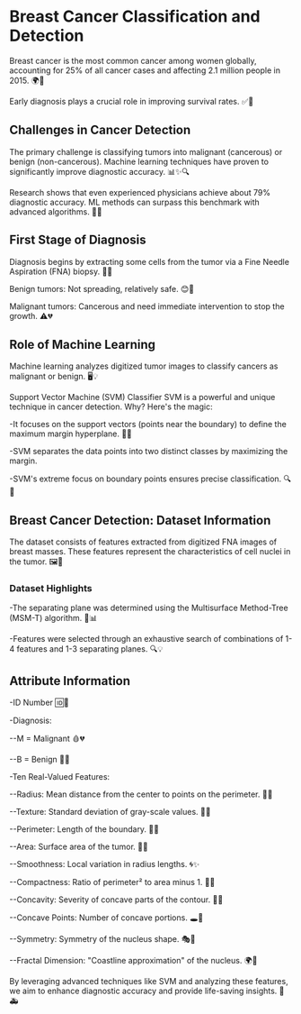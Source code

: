 # Breast Cancer Classification and Detection

Breast cancer is the most common cancer among women globally, accounting for 25% of all cancer cases and affecting 2.1 million people in 2015. 🌍💪

Early diagnosis plays a crucial role in improving survival rates. ✅🎯

## Challenges in Cancer Detection
The primary challenge is classifying tumors into malignant (cancerous) or benign (non-cancerous).
Machine learning techniques have proven to significantly improve diagnostic accuracy. 📊✨🔍

Research shows that even experienced physicians achieve about 79% diagnostic accuracy. ML methods can surpass this benchmark with advanced algorithms. 🚀🤖

## First Stage of Diagnosis
Diagnosis begins by extracting some cells from the tumor via a Fine Needle Aspiration (FNA) biopsy. 💉🔬

Benign tumors: Not spreading, relatively safe. 😊💚

Malignant tumors: Cancerous and need immediate intervention to stop the growth. ⚠️💔

## Role of Machine Learning
Machine learning analyzes digitized tumor images to classify cancers as malignant or benign. 🖥️💡

Support Vector Machine (SVM) Classifier
SVM is a powerful and unique technique in cancer detection. Why? Here's the magic:

-It focuses on the support vectors (points near the boundary) to define the maximum margin hyperplane. 📏💡

-SVM separates the data points into two distinct classes by maximizing the margin.

-SVM's extreme focus on boundary points ensures precise classification. 🔍💪

## Breast Cancer Detection: Dataset Information
The dataset consists of features extracted from digitized FNA images of breast masses. These features represent the characteristics of cell nuclei in the tumor. 🖼️🔬

### Dataset Highlights
-The separating plane was determined using the Multisurface Method-Tree (MSM-T) algorithm. 🌟📊

-Features were selected through an exhaustive search of combinations of 1-4 features and 1-3 separating planes. 🔍💡

## Attribute Information
-ID Number 🆔🔢

-Diagnosis:

--M = Malignant 🩸💔

--B = Benign 🌼💚

-Ten Real-Valued Features:

--Radius: Mean distance from the center to points on the perimeter. 📐🧭

--Texture: Standard deviation of gray-scale values. 🖤🤍

--Perimeter: Length of the boundary. 🧭📏

--Area: Surface area of the tumor. 📏📐

--Smoothness: Local variation in radius lengths. 🌀✨

--Compactness: Ratio of perimeter² to area minus 1. 💠🔵

--Concavity: Severity of concave parts of the contour. 🌊🔻

--Concave Points: Number of concave portions. 🕳️👀

--Symmetry: Symmetry of the nucleus shape. 🎭💎

--Fractal Dimension: "Coastline approximation" of the nucleus. 🌍🌊



By leveraging advanced techniques like SVM and analyzing these features, we aim to enhance diagnostic accuracy and provide life-saving insights. 💖🚑

